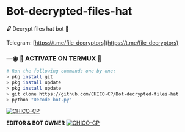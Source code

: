 # Bot-decrypted-files-hat
🔓 Decrypt files hat bot 🔑

Telegram: [https://t.me/file_decryptors](https://t.me/file_decryptors)

### —◉ 👾 ACTIVATE ON TERMUX 👾
```bash
# Run the following commands one by one:
> pkg install git
> pkg install update
> pkg install update
> git clone https://github.com/CHICO-CP/Bot-decrypted-files-hat
> python "Decode bot.py"
```

[![CHICO-CP](![image](https://github.com/CHICO-CP/Bot-decrypted-files-hat/assets/139102805/7e4fa8ff-16d5-4d54-ae8f-f1723dd2336f)
)](![image](https://github.com/CHICO-CP/Bot-decrypted-files-hat/assets/139102805/98e4af06-e0a9-49aa-9eea-61dd3244c924)
)




**EDITOR & BOT OWNER**
[![CHICO-CP](https://github.com/CHICO-CP.png)](https://github.com/CHICO-CP)
